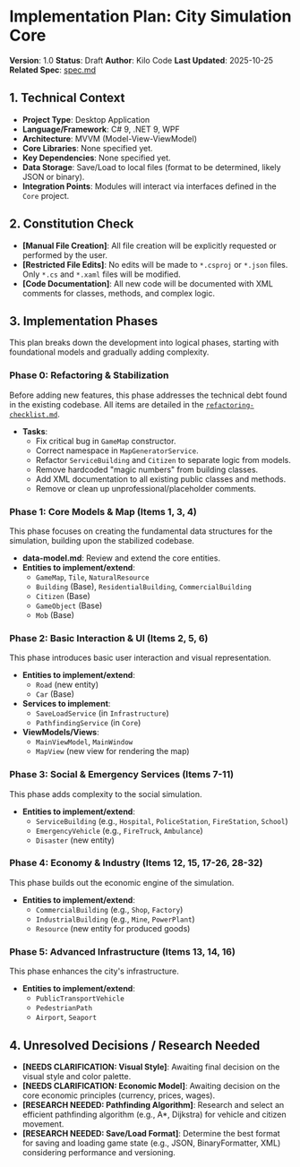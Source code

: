 # Implementation Plan: City Simulation Core

**Version**: 1.0
**Status**: Draft
**Author**: Kilo Code
**Last Updated**: 2025-10-25
**Related Spec**: [spec.md](spec.md)

## 1. Technical Context

-   **Project Type**: Desktop Application
-   **Language/Framework**: C# 9, .NET 9, WPF
-   **Architecture**: MVVM (Model-View-ViewModel)
-   **Core Libraries**: None specified yet.
-   **Key Dependencies**: None specified yet.
-   **Data Storage**: Save/Load to local files (format to be determined, likely JSON or binary).
-   **Integration Points**: Modules will interact via interfaces defined in the `Core` project.

## 2. Constitution Check

-   **[Manual File Creation]**: All file creation will be explicitly requested or performed by the user.
-   **[Restricted File Edits]**: No edits will be made to `*.csproj` or `*.json` files. Only `*.cs` and `*.xaml` files will be modified.
-   **[Code Documentation]**: All new code will be documented with XML comments for classes, methods, and complex logic.

## 3. Implementation Phases

This plan breaks down the development into logical phases, starting with foundational models and gradually adding complexity.

### Phase 0: Refactoring & Stabilization

Before adding new features, this phase addresses the technical debt found in the existing codebase. All items are detailed in the [`refactoring-checklist.md`](checklists/refactoring-checklist.md).

-   **Tasks**:
    -   Fix critical bug in `GameMap` constructor.
    -   Correct namespace in `MapGeneratorService`.
    -   Refactor `ServiceBuilding` and `Citizen` to separate logic from models.
    -   Remove hardcoded "magic numbers" from building classes.
    -   Add XML documentation to all existing public classes and methods.
    -   Remove or clean up unprofessional/placeholder comments.

### Phase 1: Core Models & Map (Items 1, 3, 4)

This phase focuses on creating the fundamental data structures for the simulation, building upon the stabilized codebase.

-   **data-model.md**: Review and extend the core entities.
-   **Entities to implement/extend**:
    -   `GameMap`, `Tile`, `NaturalResource`
    -   `Building` (Base), `ResidentialBuilding`, `CommercialBuilding`
    -   `Citizen` (Base)
    -   `GameObject` (Base)
    -   `Mob` (Base)

### Phase 2: Basic Interaction & UI (Items 2, 5, 6)

This phase introduces basic user interaction and visual representation.

-   **Entities to implement/extend**:
    -   `Road` (new entity)
    -   `Car` (Base)
-   **Services to implement**:
    -   `SaveLoadService` (in `Infrastructure`)
    -   `PathfindingService` (in `Core`)
-   **ViewModels/Views**:
    -   `MainViewModel`, `MainWindow`
    -   `MapView` (new view for rendering the map)

### Phase 3: Social & Emergency Services (Items 7-11)

This phase adds complexity to the social simulation.

-   **Entities to implement/extend**:
    -   `ServiceBuilding` (e.g., `Hospital`, `PoliceStation`, `FireStation`, `School`)
    -   `EmergencyVehicle` (e.g., `FireTruck`, `Ambulance`)
    -   `Disaster` (new entity)

### Phase 4: Economy & Industry (Items 12, 15, 17-26, 28-32)

This phase builds out the economic engine of the simulation.

-   **Entities to implement/extend**:
    -   `CommercialBuilding` (e.g., `Shop`, `Factory`)
    -   `IndustrialBuilding` (e.g., `Mine`, `PowerPlant`)
    -   `Resource` (new entity for produced goods)

### Phase 5: Advanced Infrastructure (Items 13, 14, 16)

This phase enhances the city's infrastructure.

-   **Entities to implement/extend**:
    -   `PublicTransportVehicle`
    -   `PedestrianPath`
    -   `Airport`, `Seaport`

## 4. Unresolved Decisions / Research Needed

-   **[NEEDS CLARIFICATION: Visual Style]**: Awaiting final decision on the visual style and color palette.
-   **[NEEDS CLARIFICATION: Economic Model]**: Awaiting decision on the core economic principles (currency, prices, wages).
-   **[RESEARCH NEEDED: Pathfinding Algorithm]**: Research and select an efficient pathfinding algorithm (e.g., A*, Dijkstra) for vehicle and citizen movement.
-   **[RESEARCH NEEDED: Save/Load Format]**: Determine the best format for saving and loading game state (e.g., JSON, BinaryFormatter, XML) considering performance and versioning.
